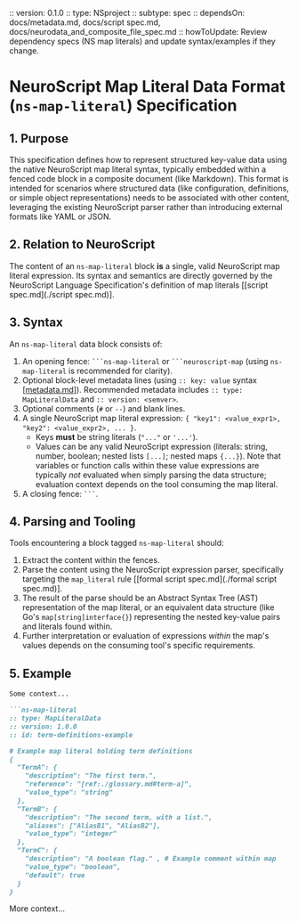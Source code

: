 :: version: 0.1.0
:: type: NSproject
:: subtype: spec
:: dependsOn: docs/metadata.md, docs/script spec.md, docs/neurodata_and_composite_file_spec.md
:: howToUpdate: Review dependency specs (NS map literals) and update syntax/examples if they change.

# NeuroScript Map Literal Data Format (`ns-map-literal`) Specification

## 1. Purpose

This specification defines how to represent structured key-value data using the native NeuroScript map literal syntax, typically embedded within a fenced code block in a composite document (like Markdown). This format is intended for scenarios where structured data (like configuration, definitions, or simple object representations) needs to be associated with other content, leveraging the existing NeuroScript parser rather than introducing external formats like YAML or JSON.

## 2. Relation to NeuroScript

The content of an `ns-map-literal` block **is** a single, valid NeuroScript map literal expression. Its syntax and semantics are directly governed by the NeuroScript Language Specification's definition of map literals [[script spec.md](./script spec.md)].

## 3. Syntax

An `ns-map-literal` data block consists of:
1.  An opening fence: `` ```ns-map-literal `` or `` ```neuroscript-map `` (using `ns-map-literal` is recommended for clarity).
2.  Optional block-level metadata lines (using `:: key: value` syntax [[metadata.md](./metadata.md)]). Recommended metadata includes `:: type: MapLiteralData` and `:: version: <semver>`.
3.  Optional comments (`#` or `--`) and blank lines.
4.  A single NeuroScript map literal expression: `{ "key1": <value_expr1>, "key2": <value_expr2>, ... }`.
    * Keys **must** be string literals (`"..."` or `'...'`).
    * Values can be any valid NeuroScript expression (literals: string, number, boolean; nested lists `[...]`; nested maps `{...}`). Note that variables or function calls within these value expressions are typically *not* evaluated when simply parsing the data structure; evaluation context depends on the tool consuming the map literal.
5.  A closing fence: ```` ``` ````.

## 4. Parsing and Tooling

Tools encountering a block tagged `ns-map-literal` should:
1.  Extract the content within the fences.
2.  Parse the content using the NeuroScript expression parser, specifically targeting the `map_literal` rule [[formal script spec.md](./formal script spec.md)].
3.  The result of the parse should be an Abstract Syntax Tree (AST) representation of the map literal, or an equivalent data structure (like Go's `map[string]interface{}`) representing the nested key-value pairs and literals found within.
4.  Further interpretation or evaluation of expressions *within* the map's values depends on the consuming tool's specific requirements.

## 5. Example

```markdown
Some context...

```ns-map-literal
:: type: MapLiteralData
:: version: 1.0.0
:: id: term-definitions-example

# Example map literal holding term definitions
{
  "TermA": {
    "description": "The first term.",
    "reference": "[ref:./glossary.md#term-a]",
    "value_type": "string"
  },
  "TermB": {
    "description": "The second term, with a list.",
    "aliases": ["AliasB1", "AliasB2"],
    "value_type": "integer"
  },
  "TermC": {
    "description": "A boolean flag." , # Example comment within map
    "value_type": "boolean",
    "default": true
  }
}
```

More context...
```